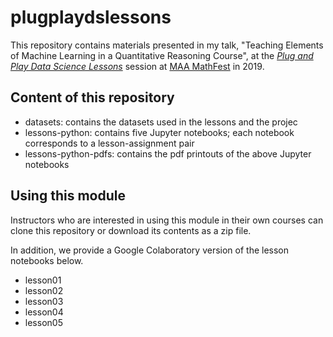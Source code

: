 # plugplaydslessons

This repository contains materials presented in my talk, "Teaching Elements of Machine Learning in a Quantitative Reasoning Course", at the [*Plug and Play Data Science Lessons*](https://www.maa.org/meetings/mathfest/program-details/2019/contributed-paper-sessions) session at [MAA MathFest](https://www.maa.org/meetings/mathfest) in 2019.

## Content of this repository

+ datasets: contains the datasets used in the lessons and the projec
+ lessons-python: contains five Jupyter notebooks; each notebook corresponds to a lesson-assignment pair
+ lessons-python-pdfs: contains the pdf printouts of the above Jupyter notebooks


## Using this module

Instructors who are interested in using this module in their own courses can clone this repository or download its contents as a zip file.

In addition, we provide a Google Colaboratory version of the lesson notebooks below.

+ lesson01
+ lesson02
+ lesson03
+ lesson04
+ lesson05
